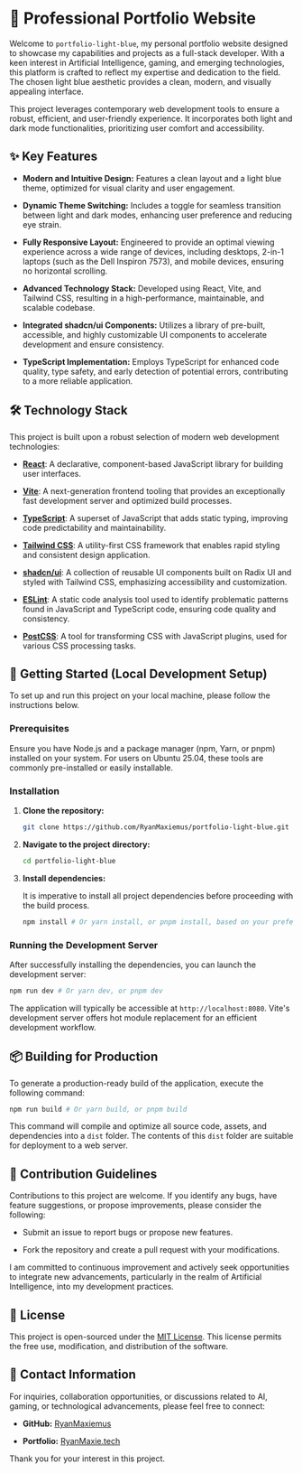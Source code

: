 # 🚀 Professional Portfolio Website

Welcome to `portfolio-light-blue`, my personal portfolio website designed to showcase my capabilities and projects as a full-stack developer. With a keen interest in Artificial Intelligence, gaming, and emerging technologies, this platform is crafted to reflect my expertise and dedication to the field. The chosen light blue aesthetic provides a clean, modern, and visually appealing interface.

This project leverages contemporary web development tools to ensure a robust, efficient, and user-friendly experience. It incorporates both light and dark mode functionalities, prioritizing user comfort and accessibility.

## ✨ Key Features

* **Modern and Intuitive Design:** Features a clean layout and a light blue theme, optimized for visual clarity and user engagement.

* **Dynamic Theme Switching:** Includes a toggle for seamless transition between light and dark modes, enhancing user preference and reducing eye strain.

* **Fully Responsive Layout:** Engineered to provide an optimal viewing experience across a wide range of devices, including desktops, 2-in-1 laptops (such as the Dell Inspiron 7573), and mobile devices, ensuring no horizontal scrolling.

* **Advanced Technology Stack:** Developed using React, Vite, and Tailwind CSS, resulting in a high-performance, maintainable, and scalable codebase.

* **Integrated shadcn/ui Components:** Utilizes a library of pre-built, accessible, and highly customizable UI components to accelerate development and ensure consistency.

* **TypeScript Implementation:** Employs TypeScript for enhanced code quality, type safety, and early detection of potential errors, contributing to a more reliable application.

## 🛠️ Technology Stack

This project is built upon a robust selection of modern web development technologies:

* [**React**](https://react.dev/): A declarative, component-based JavaScript library for building user interfaces.

* [**Vite**](https://vitejs.dev/): A next-generation frontend tooling that provides an exceptionally fast development server and optimized build processes.

* [**TypeScript**](https://www.typescriptlang.org/): A superset of JavaScript that adds static typing, improving code predictability and maintainability.

* [**Tailwind CSS**](https://tailwindcss.com/): A utility-first CSS framework that enables rapid styling and consistent design application.

* [**shadcn/ui**](https://ui.shadcn.com/): A collection of reusable UI components built on Radix UI and styled with Tailwind CSS, emphasizing accessibility and customization.

* [**ESLint**](https://eslint.org/): A static code analysis tool used to identify problematic patterns found in JavaScript and TypeScript code, ensuring code quality and consistency.

* [**PostCSS**](https://postcss.org/): A tool for transforming CSS with JavaScript plugins, used for various CSS processing tasks.

## 🚀 Getting Started (Local Development Setup)

To set up and run this project on your local machine, please follow the instructions below.

### Prerequisites

Ensure you have Node.js and a package manager (npm, Yarn, or pnpm) installed on your system. For users on Ubuntu 25.04, these tools are commonly pre-installed or easily installable.

### Installation

1. **Clone the repository:**

    ```bash
    git clone https://github.com/RyanMaxiemus/portfolio-light-blue.git
    ```

2. **Navigate to the project directory:**

    ```bash
    cd portfolio-light-blue
    ```

3. **Install dependencies:**

    It is imperative to install all project dependencies before proceeding with the build process.

    ```bash
    npm install # Or yarn install, or pnpm install, based on your preferred package manager
    ```

### Running the Development Server

After successfully installing the dependencies, you can launch the development server:

```bash
npm run dev # Or yarn dev, or pnpm dev
```

The application will typically be accessible at `http://localhost:8080`. Vite's development server offers hot module replacement for an efficient development workflow.

## 📦 Building for Production

To generate a production-ready build of the application, execute the following command:

```bash
npm run build # Or yarn build, or pnpm build
```

This command will compile and optimize all source code, assets, and dependencies into a `dist` folder. The contents of this `dist` folder are suitable for deployment to a web server.

## 👋 Contribution Guidelines

Contributions to this project are welcome. If you identify any bugs, have feature suggestions, or propose improvements, please consider the following:

* Submit an issue to report bugs or propose new features.

* Fork the repository and create a pull request with your modifications.

I am committed to continuous improvement and actively seek opportunities to integrate new advancements, particularly in the realm of Artificial Intelligence, into my development practices.

## 📄 License

This project is open-sourced under the [MIT License](LICENSE). This license permits the free use, modification, and distribution of the software.

## 📧 Contact Information

For inquiries, collaboration opportunities, or discussions related to AI, gaming, or technological advancements, please feel free to connect:

* **GitHub:** [RyanMaxiemus](https://github.com/RyanMaxiemus)

* **Portfolio:** [RyanMaxie.tech](https://RyanMaxie.tech)

Thank you for your interest in this project.
